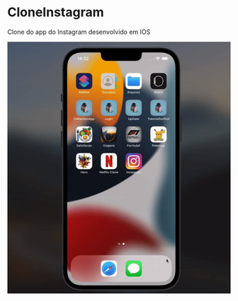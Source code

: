 # CloneInstagram
Clone do app do Instagram desenvolvido em IOS

![App Clone Instagram](https://github.com/ElieloJr/CloneInstagram/blob/main/Instagram/Instagram/Assets.xcassets/Instagram.gif)
